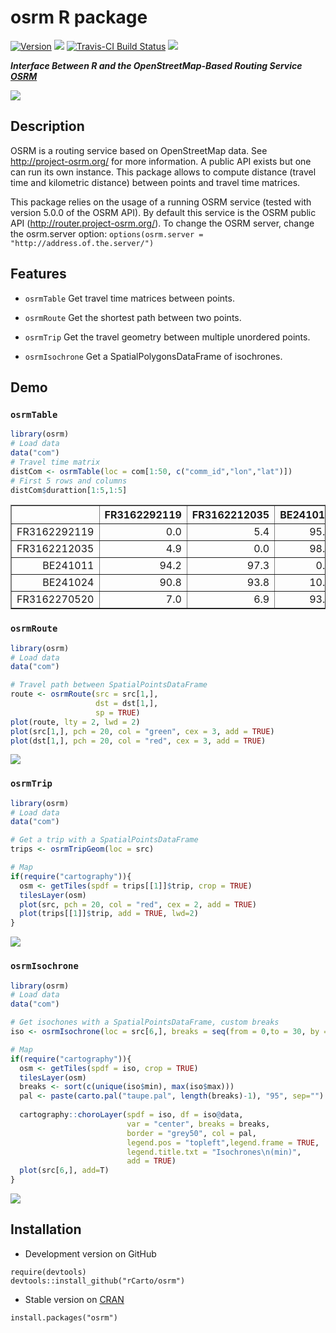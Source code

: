 # osrm R package

[![Version](http://www.r-pkg.org/badges/version/osrm)](https://CRAN.R-project.org/package=osrm/)
![](http://cranlogs.r-pkg.org/badges/osrm?color=brightgreen)
[![Travis-CI Build Status](https://travis-ci.org/rCarto/osrm.svg?branch=master)](https://travis-ci.org/rCarto/osrm)
![](https://img.shields.io/badge/license-GPL--3-brightgreen.svg?style=flat)  

***Interface Between R and the OpenStreetMap-Based Routing Service [OSRM](http://project-osrm.org/)***

![](https://f.hypotheses.org/wp-content/blogs.dir/1909/files/2016/02/Rroads.png)

## Description
OSRM is a routing service based on OpenStreetMap data. See <http://project-osrm.org/> for more information. A public API exists but one can run its own instance. This package allows to compute distance (travel time and kilometric distance) between points and travel time matrices.

This package relies on the usage of a running OSRM service (tested with version 5.0.0 of the OSRM API). 
By default this service is the OSRM public API (http://router.project-osrm.org/). To change the OSRM server, change the osrm.server option:
`options(osrm.server = "http://address.of.the.server/")`

## Features

* `osrmTable` Get travel time matrices between points.

* `osrmRoute` Get the shortest path between two points.

* `osrmTrip` Get the travel geometry between multiple unordered points.

* `osrmIsochrone` Get a SpatialPolygonsDataFrame of isochrones.


## Demo

### `osrmTable`

```r
library(osrm)
# Load data
data("com")
# Travel time matrix
distCom <- osrmTable(loc = com[1:50, c("comm_id","lon","lat")])
# First 5 rows and columns
distCom$durattion[1:5,1:5]
```
<table border=1>
<tr> <th>  </th> <th> FR3162292119 </th> <th> FR3162212035 </th> <th> BE241011 </th> <th> BE241024 </th> <th> FR3162270520 </th>  </tr>
  <tr> <td align="right"> FR3162292119 </td> <td align="right"> 0.0 </td> <td align="right"> 5.4 </td> <td align="right"> 95.1 </td> <td align="right"> 91.6 </td> <td align="right"> 7.5 </td> </tr>
  <tr> <td align="right"> FR3162212035 </td> <td align="right"> 4.9 </td> <td align="right"> 0.0 </td> <td align="right"> 98.3 </td> <td align="right"> 94.7 </td> <td align="right"> 7.1 </td> </tr>
  <tr> <td align="right"> BE241011 </td> <td align="right"> 94.2 </td> <td align="right"> 97.3 </td> <td align="right"> 0.0 </td> <td align="right"> 10.4 </td> <td align="right"> 93.5 </td> </tr>
  <tr> <td align="right"> BE241024 </td> <td align="right"> 90.8 </td> <td align="right"> 93.8 </td> <td align="right"> 10.4 </td> <td align="right"> 0.0 </td> <td align="right"> 90.0 </td> </tr>
  <tr> <td align="right"> FR3162270520 </td> <td align="right"> 7.0 </td> <td align="right"> 6.9 </td> <td align="right"> 93.5 </td> <td align="right"> 90.0 </td> <td align="right"> 0.0 </td> </tr>
</table>


### `osrmRoute`

```r
library(osrm)
# Load data
data("com")

# Travel path between SpatialPointsDataFrame
route <- osrmRoute(src = src[1,], 
                   dst = dst[1,],
                   sp = TRUE)
plot(route, lty = 2, lwd = 2)
plot(src[1,], pch = 20, col = "green", cex = 3, add = TRUE)             
plot(dst[1,], pch = 20, col = "red", cex = 3, add = TRUE) 
```
![](http://rgeomatic.hypotheses.org/files/2016/04/viageom.png)


### `osrmTrip`

```r
library(osrm)
# Load data
data("com")

# Get a trip with a SpatialPointsDataFrame
trips <- osrmTripGeom(loc = src)

# Map
if(require("cartography")){
  osm <- getTiles(spdf = trips[[1]]$trip, crop = TRUE)
  tilesLayer(osm)
  plot(src, pch = 20, col = "red", cex = 2, add = TRUE)
  plot(trips[[1]]$trip, add = TRUE, lwd=2)
}

```

![](http://rgeomatic.hypotheses.org/files/2016/04/trips.png)

### `osrmIsochrone`

```r
library(osrm)
# Load data
data("com")

# Get isochones with a SpatialPointsDataFrame, custom breaks
iso <- osrmIsochrone(loc = src[6,], breaks = seq(from = 0,to = 30, by = 5))

# Map
if(require("cartography")){
  osm <- getTiles(spdf = iso, crop = TRUE)
  tilesLayer(osm)
  breaks <- sort(c(unique(iso$min), max(iso$max)))
  pal <- paste(carto.pal("taupe.pal", length(breaks)-1), "95", sep="")
  
  cartography::choroLayer(spdf = iso, df = iso@data,
                          var = "center", breaks = breaks,
                          border = "grey50", col = pal,
                          legend.pos = "topleft",legend.frame = TRUE, 
                          legend.title.txt = "Isochrones\n(min)", 
                          add = TRUE)
  plot(src[6,], add=T)
}
```
![](http://rgeomatic.hypotheses.org/files/2016/04/iso.png)


## Installation

* Development version on GitHub
```{r}
require(devtools)
devtools::install_github("rCarto/osrm")
```

* Stable version on [CRAN](https://CRAN.R-project.org/package=osrm/)
```{r}
install.packages("osrm")
```

